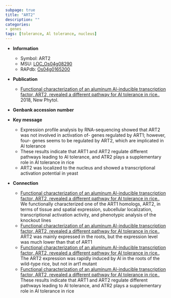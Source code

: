 ```yaml
---
subpage: true
title: "ART2"
description: ""
categories:
- genes
tags: [tolerance, Al tolerance, nucleus]
---
```


* **Information**  
    + Symbol: ART2  
    + MSU: [LOC_Os04g08290](http://rice.plantbiology.msu.edu/cgi-bin/ORF_infopage.cgi?orf=LOC_Os04g08290)  
    + RAPdb: [Os04g0165200](http://rapdb.dna.affrc.go.jp/viewer/gbrowse_details/irgsp1?name=Os04g0165200)  

* **Publication**  
    + [Functional characterization of an aluminum Al-inducible transcription factor, ART2, revealed a different pathway for Al tolerance in rice.](http://www.ncbi.nlm.nih.gov/pubmed?term=Functional+characterization+of+an+aluminum+Al-inducible+transcription+factor,+ART2,+revealed+a+different+pathway+for+Al+tolerance+in+rice.%5BTitle%5D), 2018, New Phytol.

* **Genbank accession number**  

* **Key message**  
    + Expression profile analysis by RNA-sequencing showed that ART2 was not involved in activation of- genes regulated by ART1; however, four- genes seems to be regulated by ART2, which are implicated in Al tolerance
    + These results indicate that ART1 and ART2 regulate different pathways leading to Al tolerance, and ATR2 plays a supplementary role in Al tolerance in rice
    + ART2 was localized to the nucleus and showed a transcriptional activation potential in yeast

* **Connection**  
    + [Functional characterization of an aluminum Al-inducible transcription factor, ART2, revealed a different pathway for Al tolerance in rice.](http://www.ncbi.nlm.nih.gov/pubmed?term=Functional+characterization+of+an+aluminum+Al-inducible+transcription+factor,+ART2,+revealed+a+different+pathway+for+Al+tolerance+in+rice.%5BTitle%5D),  We functionally characterized one of the ART1 homologs, ART2, in terms of tissue and spatial expression, subcellular localization, transcriptional activation activity, and phenotypic analysis of the knockout lines
    + [Functional characterization of an aluminum Al-inducible transcription factor, ART2, revealed a different pathway for Al tolerance in rice.](http://www.ncbi.nlm.nih.gov/pubmed?term=Functional+characterization+of+an+aluminum+Al-inducible+transcription+factor,+ART2,+revealed+a+different+pathway+for+Al+tolerance+in+rice.%5BTitle%5D),  ART2 was mainly expressed in the roots, but the expression level was much lower than that of ART1
    + [Functional characterization of an aluminum Al-inducible transcription factor, ART2, revealed a different pathway for Al tolerance in rice.](http://www.ncbi.nlm.nih.gov/pubmed?term=Functional+characterization+of+an+aluminum+Al-inducible+transcription+factor,+ART2,+revealed+a+different+pathway+for+Al+tolerance+in+rice.%5BTitle%5D),  The ART2 expression was rapidly induced by Al in the roots of the wild-type rice, but not in art1 mutant
    + [Functional characterization of an aluminum Al-inducible transcription factor, ART2, revealed a different pathway for Al tolerance in rice.](http://www.ncbi.nlm.nih.gov/pubmed?term=Functional+characterization+of+an+aluminum+Al-inducible+transcription+factor,+ART2,+revealed+a+different+pathway+for+Al+tolerance+in+rice.%5BTitle%5D),  These results indicate that ART1 and ART2 regulate different pathways leading to Al tolerance, and ATR2 plays a supplementary role in Al tolerance in rice



